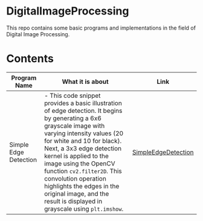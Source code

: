 # DigitalImageProcessing

This repo contains some basic programs and implementations in the field of Digital Image Processing.

# Contents

| Program Name          | What it is about | Link|
|-----------------------|-------------------|-----------|
| Simple Edge Detection | - This code snippet provides a basic illustration of edge detection. It begins by generating a 6x6 grayscale image with varying intensity values (20 for white and 10 for black). Next, a 3x3 edge detection kernel is applied to the image using the OpenCV function `cv2.filter2D`. This convolution operation highlights the edges in the original image, and the result is displayed in grayscale using `plt.imshow`.           | [SimpleEdgeDetection](https://github.com/Adrija-G/DigitalImageProcessing/blob/main/SimpleEdgeDetection.ipynb) |
